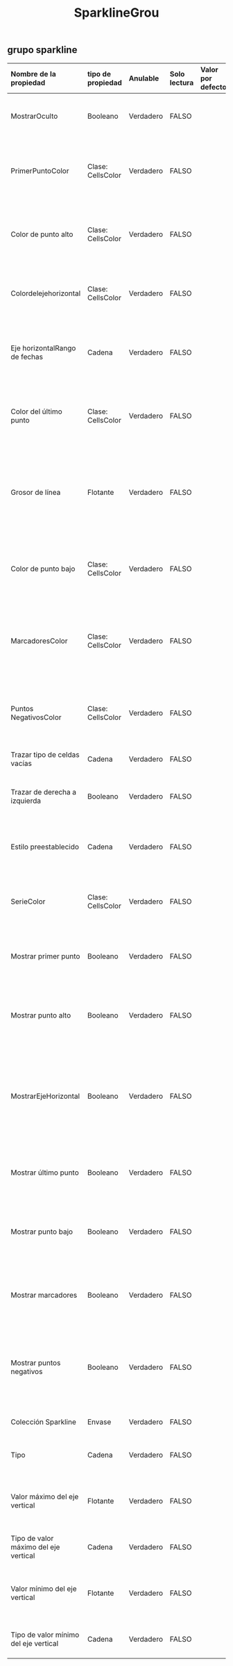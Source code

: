 ﻿---
title: SparklineGrou
second_title: Aspose.Cells Cloud Documen
type: docs
url: /es/specification/model/sparklinegroup/
description: "Aspose.Cells Especificación del modelo de nube: SparklineGroup. Maneje sin esfuerzo Excel y otros documentos de hoja de cálculo con funciones como abrir, generar, editar, dividir, fusionar, comparar y convertir."
weight: 50
---
## **grupo sparkline**

 

| Nombre de la propiedad| tipo de propiedad| Anulable| Solo lectura| Valor por defecto| Descripción|
|:- |:- |:- |:- |:- |:- |
| MostrarOculto| Booleano| Verdadero| FALSO|| Indica si se muestran datos en filas y columnas ocultas.|
| PrimerPuntoColor| Clase: CellsColor| Verdadero| FALSO|| Obtiene y establece el color del primer punto de datos del grupo de minigráficos.|
| Color de punto alto| Clase: CellsColor| Verdadero| FALSO|| Obtiene y establece el color de los puntos más altos de datos en el grupo de minigráficos.|
| Colordelejehorizontal| Clase: CellsColor| Verdadero| FALSO|| Obtiene y establece el color del eje horizontal en el grupo de minigráficos.|
| Eje horizontalRango de fechas| Cadena| Verdadero| FALSO|| Representa el rango que contiene los valores de fecha para los datos minigráficos.|
| Color del último punto| Clase: CellsColor| Verdadero| FALSO|| Obtiene y establece el color del último punto de datos del grupo de minigráficos.|
| Grosor de línea| Flotante| Verdadero| FALSO|| Obtiene y establece el grosor de línea en cada minigráfico de línea del grupo de minigráficos, en la unidad de puntos.|
| Color de punto bajo| Clase: CellsColor| Verdadero| FALSO||Obtiene y establece el color de los puntos más bajos de datos en el grupo de minigráficos.|
| MarcadoresColor| Clase: CellsColor| Verdadero| FALSO|| Obtiene y establece el color de los puntos de cada minigráfico de línea del grupo de minigráficos.|
| Puntos NegativosColor| Clase: CellsColor| Verdadero| FALSO|| Obtiene y establece el color de los valores negativos del grupo de minigráficos.|
| Trazar tipo de celdas vacías| Cadena| Verdadero| FALSO|| Indica cómo trazar celdas vacías.|
| Trazar de derecha a izquierda| Booleano| Verdadero| FALSO|| Indica si los datos del trazado están de derecha a izquierda.|
| Estilo preestablecido| Cadena| Verdadero| FALSO|| Obtiene y establece el tipo de estilo preestablecido del grupo de minigráficos.|
| SerieColor| Clase: CellsColor| Verdadero| FALSO|| Obtiene y establece el color de los minigráficos del grupo de minigráficos.|
| Mostrar primer punto| Booleano| Verdadero| FALSO|| Indica si se resalta el primer punto de datos en el grupo de minigráficos.|
| Mostrar punto alto| Booleano| Verdadero| FALSO|| Indica si se deben resaltar los puntos más altos de datos en el grupo de minigráficos.|
| MostrarEjeHorizontal| Booleano| Verdadero| FALSO|| Indica si se debe mostrar el eje horizontal del minigráfico. El eje horizontal aparece si el minigráfico tiene datos que cruzan el eje cero.|
| Mostrar último punto| Booleano| Verdadero| FALSO||Indica si se resalta el último punto de datos en el grupo de minigráficos.|
| Mostrar punto bajo| Booleano| Verdadero| FALSO|| Indica si se deben resaltar los puntos más bajos de datos en el grupo de minigráficos.|
| Mostrar marcadores| Booleano| Verdadero| FALSO|| Indica si se resalta cada punto en cada minigráfico de línea en el grupo de minigráficos.|
| Mostrar puntos negativos| Booleano| Verdadero| FALSO|| Indica si se deben resaltar los valores negativos en el grupo de minigráficos con un color o marcador diferente.|
| Colección Sparkline| Envase| Verdadero| FALSO|| Obtiene la colección de objetos.|
| Tipo| Cadena| Verdadero| FALSO|| Indica el tipo de minigráfico del grupo de minigráficos.|
| Valor máximo del eje vertical| Flotante| Verdadero| FALSO|| Obtiene y establece el valor máximo personalizado para el eje vertical.|
| Tipo de valor máximo del eje vertical| Cadena| Verdadero| FALSO|| Representa el tipo de valor máximo del eje vertical.|
| Valor mínimo del eje vertical| Flotante| Verdadero| FALSO|| Obtiene y establece el valor mínimo personalizado para el eje vertical.|
| Tipo de valor mínimo del eje vertical| Cadena| Verdadero| FALSO|| Representa el tipo de valor mínimo del eje vertical.|

